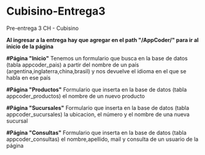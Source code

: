 # Cubisino-Entrega3
Pre-entrega 3 CH - Cubisino

**Al ingresar a la entrega hay que agregar en el path "/AppCoder/" para ir al inicio de la página**

**#Página "Inicio"**
Tenemos un formulario que busca en la base de datos (tabla appcoder_pais) a partir del nombre de un país (argentina,inglaterra,china,brasil) y nos devuelve el idioma en el que se habla en ese país

**#Página "Productos"**
Formulario que inserta en la base de datos (tabla appcoder_productos) el nombre de un nuevo producto

**#Página "Sucursales"**
Formulario que inserta en la base de datos (tabla appcoder_sucursales) la ubicacion, el número y el nombre de una nueva sucursal

**#Página "Consultas"**
Formulario que inserta en la base de datos (tabla appcoder_consultas) el nombre,apellido, mail y consulta de un usuario de la página

